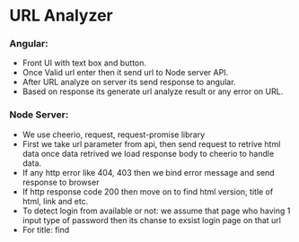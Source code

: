 # URL Analyzer


### Angular: 
-	Front UI with text box and button.
-	Once Valid url enter then it send url to Node server API.
-	After URL analyze on server its send response to angular.
-	Based on response its generate url analyze result or any error on URL.

### Node Server:
-	We use cheerio, request, request-promise library
-	First we take url parameter from api, then send request to retrive html data once data retrived we load response body to cheerio to handle data.
-	If any http error like 404, 403 then we bind error message and send response to browser
-	If http response code 200 then move on to find html version, title of html, link and etc.
-	To detect login from available or not: we assume that page who having 1 input type of password then its chanse to exsist login page on that url
-	For title: find <title> tag and get text
-	For heading: count h1, h2, h3, h4, h5, h6 tag
-	For link: 
o	IF start with http: we take host name from url (which pass on api) and host name of a tag href and compare, and if both are same then its internal link otherwise external link
o	IF not start with http: then consider them as internal link
